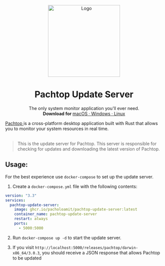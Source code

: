 <p align="center">
  <a href="#">
    
  </a>
  <p align="center">
   <img width="230" height="230" src="https://github.com/pacholoamit/pachtop/blob/master/public/logo-white.png?raw=true" alt="Logo">
  </p>
  <h1 align="center"><b>Pachtop Update Server</b></h1>
  <p align="center">
  The only system monitor application you'll ever need.
    <br />
    <b>Download for </b>
    <a href="https://github.com/pacholoamit/pachtop/releases">
    macOS
    ·
    Windows
    ·
    Linux
    </a>
    <br />
</p>
<a href="https://github.com/pacholoamit/pachtop">Pachtop </a> is a cross-platform desktop application built with Rust that allows you to monitor your system resources in real time.
<br/>
<br/>

> This is the update server for Pachtop. This server is responsible for checking for updates and downloading the latest version of Pachtop.

## Usage:

For the best experience use `docker-compose` to set up the update server.

1. Create a `docker-compose.yml` file with the following contents:

```yml
version: "3.3"
services:
  pachtop-update-server:
    image: ghcr.io/pacholoamit/pachtop-update-server:latest
    container_name: pachtop-update-server
    restart: always
    ports:
      - 5000:5000
```

2. Run `docker-compose up -d` to start the update server.

3. If you visit `http://localhost:5000/releases/pachtop/darwin-x86_64/3.0.3`, you should receive a JSON response that allows Pachtop to be updated
